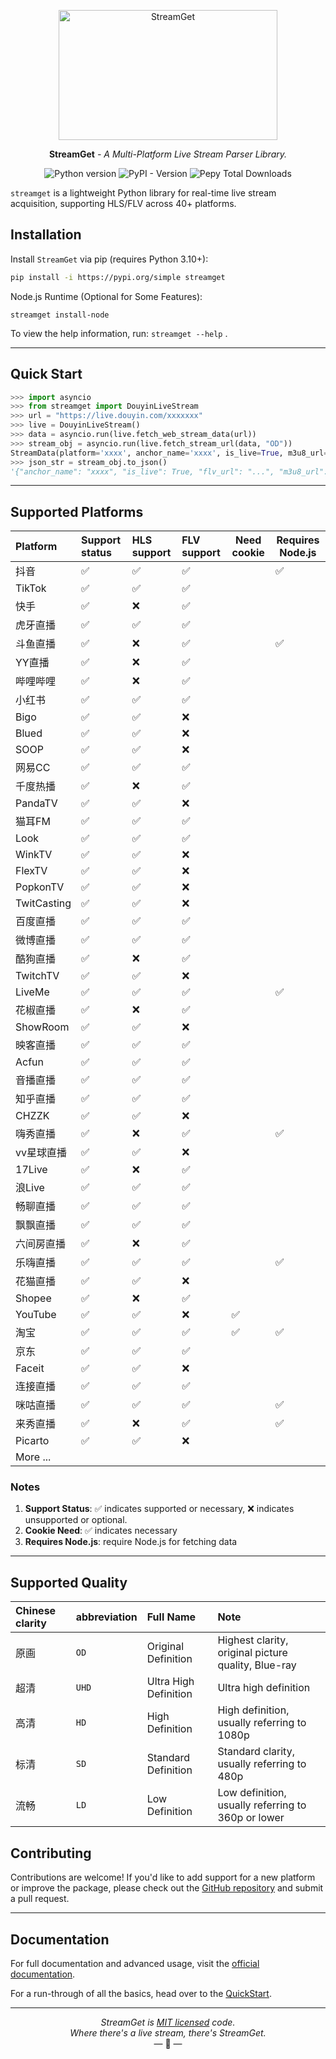 <p align="center">
  <a href="https://streamget.readthedocs.io"><img width="350" height="208" src="https://raw.githubusercontent.com/ihmily/streamget/main/docs/img/eagle.png" alt='StreamGet'></a>
</p>
<p align="center"><strong>StreamGet</strong> <em>- A Multi-Platform Live Stream Parser Library.</em></p>

<p align="center">
<img alt="Python version" src="https://img.shields.io/badge/python-3.10%2B-blue.svg">
<img alt="PyPI - Version" src="https://img.shields.io/pypi/v/streamget?color=green">
<img alt="Pepy Total Downloads" src="https://img.shields.io/pepy/dt/streamget">
</p>


`streamget` is a lightweight  Python library for real-time live stream acquisition, supporting HLS/FLV across 40+ platforms.

## Installation

Install `StreamGet` via pip (requires Python 3.10+):

```bash
pip install -i https://pypi.org/simple streamget
```

Node.js Runtime (Optional for Some Features):

```
streamget install-node
```

To view the help information, run:  `streamget --help` .

------

## Quick Start

```python
>>> import asyncio
>>> from streamget import DouyinLiveStream
>>> url = "https://live.douyin.com/xxxxxxx"
>>> live = DouyinLiveStream()
>>> data = asyncio.run(live.fetch_web_stream_data(url))
>>> stream_obj = asyncio.run(live.fetch_stream_url(data, "OD"))
StreamData(platform='xxxx', anchor_name='xxxx', is_live=True, m3u8_url="xxx"...)
>>> json_str = stream_obj.to_json()
'{"anchor_name": "xxxx", "is_live": True, "flv_url": "...", "m3u8_url": "..."}'
```

------

## Supported Platforms

| Platform    | Support status | HLS support | FLV support | Need cookie | Requires Node.js |
| :---------- | :------------- | :---------- | :---------- | ----------- | ---------------- |
| 抖音        | ✅              | ✅           | ✅           |             | ✅                |
| TikTok      | ✅              | ✅           | ✅           |             |                  |
| 快手        | ✅              | ❌           | ✅           |             |                  |
| 虎牙直播    | ✅              | ✅           | ✅           |             |                  |
| 斗鱼直播    | ✅              | ❌           | ✅           |             | ✅                |
| YY直播      | ✅              | ❌           | ✅           |             |                  |
| 哔哩哔哩    | ✅              | ❌           | ✅           |             |                  |
| 小红书      | ✅              | ✅           | ✅           |             |                  |
| Bigo        | ✅              | ✅           | ❌           |             |                  |
| Blued       | ✅              | ✅           | ❌           |             |                  |
| SOOP        | ✅              | ✅           | ❌           |             |                  |
| 网易CC      | ✅              | ✅           | ✅           |             |                  |
| 千度热播    | ✅              | ❌           | ✅           |             |                  |
| PandaTV     | ✅              | ✅           | ❌           |             |                  |
| 猫耳FM      | ✅              | ✅           | ✅           |             |                  |
| Look        | ✅              | ✅           | ✅           |             |                  |
| WinkTV      | ✅              | ✅           | ❌           |             |                  |
| FlexTV      | ✅              | ✅           | ❌           |             |                  |
| PopkonTV    | ✅              | ✅           | ❌           |             |                  |
| TwitCasting | ✅              | ✅           | ❌           |             |                  |
| 百度直播    | ✅              | ✅           | ✅           |             |                  |
| 微博直播    | ✅              | ✅           | ✅           |             |                  |
| 酷狗直播    | ✅              | ❌           | ✅           |             |                  |
| TwitchTV    | ✅              | ✅           | ❌           |             |                  |
| LiveMe      | ✅              | ✅           | ✅           |             | ✅                |
| 花椒直播    | ✅              | ❌           | ✅           |             |                  |
| ShowRoom    | ✅              | ✅           | ❌           |             |                  |
| 映客直播    | ✅              | ✅           | ✅           |             |                  |
| Acfun       | ✅              | ✅           | ✅           |             |                  |
| 音播直播    | ✅              | ✅           | ✅           |             |                  |
| 知乎直播    | ✅              | ✅           | ✅           |             |                  |
| CHZZK       | ✅              | ✅           | ❌           |             |                  |
| 嗨秀直播    | ✅              | ❌           | ✅           |             | ✅                |
| vv星球直播  | ✅              | ✅           | ❌           |             |                  |
| 17Live      | ✅              | ❌           | ✅           |             |                  |
| 浪Live      | ✅              | ✅           | ✅           |             |                  |
| 畅聊直播    | ✅              | ✅           | ✅           |             |                  |
| 飘飘直播    | ✅              | ✅           | ✅           |             |                  |
| 六间房直播  | ✅              | ❌           | ✅           |             |                  |
| 乐嗨直播    | ✅              | ✅           | ✅           |             | ✅                |
| 花猫直播    | ✅              | ✅           | ❌           |             |                  |
| Shopee      | ✅              | ❌           | ✅           |             |                  |
| YouTube     | ✅              | ✅           | ❌           | ✅           |                  |
| 淘宝        | ✅              | ✅           | ✅           | ✅           | ✅                |
| 京东        | ✅              | ✅           | ✅           |             |                  |
| Faceit      | ✅              | ✅           | ❌           |             |                  |
| 连接直播    | ✅              | ✅           | ✅           |             |                  |
| 咪咕直播    | ✅              | ✅           | ✅           |             | ✅                |
| 来秀直播    | ✅              | ❌           | ✅           |             | ✅                |
| Picarto     | ✅              | ✅           | ❌           |             |                  |
| More ...    |                |             |             |             |                  |

### Notes

1. **Support Status**: ✅ indicates supported or necessary, ❌ indicates unsupported or optional.
1. **Cookie Need**: ✅ indicates necessary
1. **Requires Node.js**: require Node.js for fetching data

------

## Supported Quality

| Chinese clarity | abbreviation | Full Name             | Note                                                |
| :-------------- | :----------- | :-------------------- | :-------------------------------------------------- |
| 原画            | `OD`         | Original Definition   | Highest clarity, original picture quality, Blue-ray |
| 超清            | `UHD`        | Ultra High Definition | Ultra high definition                               |
| 高清            | `HD`         | High Definition       | High definition, usually referring to 1080p         |
| 标清            | `SD`         | Standard Definition   | Standard clarity, usually referring to 480p         |
| 流畅            | `LD`         | Low Definition        | Low definition, usually referring to 360p or lower  |

## Contributing

Contributions are welcome! If you'd like to add support for a new platform or improve the package, please check out the [GitHub repository](https://github.com/ihmily/streamget) and submit a pull request.

------

## Documentation

For full documentation and advanced usage, visit the [official documentation](https://streamget.readthedocs.io/).

For a run-through of all the basics, head over to the [QuickStart](https://streamget.readthedocs.io/quickstart/).

------

<p align="center"><i>StreamGet is <a href="https://github.com/ihmily/streamget/blob/main/LICENSE.md">MIT licensed</a> code.<br/>Where there's a live stream, there's StreamGet.</i><br/>&mdash; 🦅 &mdash;</p>

